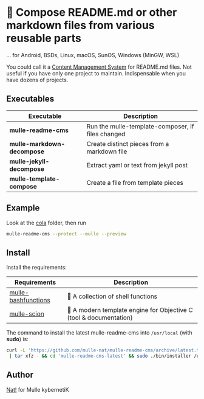 # 🦋 Compose README.md or other markdown files from various reusable parts

... for Android, BSDs, Linux, macOS, SunOS, Windows (MinGW, WSL)

You could call it a [Content Management System](https://de.wikipedia.org/wiki/Content-Management-System)
for README.md files. Not useful if you have only one project to maintain.
Indispensable when you have dozens of projects.



## Executables

| Executable                   | Description
|------------------------------|--------------------------------------------
| **mulle-readme-cms**         | Run the mulle-template-composer, if files changed
| **mulle-markdown-decompose** | Create distinct pieces from a markdown file
| **mulle-jekyll-decompose**   | Extract yaml or text from jekyll post
| **mulle-template-compose**   | Create a file from template pieces


## Example

Look at the [cola](cola) folder, then run

``` sh
mulle-readme-cms --protect --mulle --preview
```







## Install

Install the requirements:

| Requirements                                 | Description
|----------------------------------------------|-----------------------
| [mulle-bashfunctions](https://github.com/mulle-nat/mulle-bashfunctions)             | 🥊 A collection of shell functions
| [mulle-scion](https://github.com/MulleWeb/mulle-scion)             | 🌱 A modern template engine for Objective C (tool & documentation) 


The command to install the latest mulle-readme-cms into
`/usr/local` (with **sudo**) is:

``` bash
curl -L 'https://github.com/mulle-nat/mulle-readme-cms/archive/latest.tar.gz' \
 | tar xfz - && cd 'mulle-readme-cms-latest' && sudo ./bin/installer /usr/local
```



## Author

[Nat!](https://mulle-kybernetik.com/weblog) for Mulle kybernetiK


